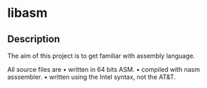 # libasm

## Description

The aim of this project is to get familiar with assembly language.

All source files are
• written in 64 bits ASM.
• compiled with nasm asssembler.
• written using the Intel syntax, not the AT&T.
